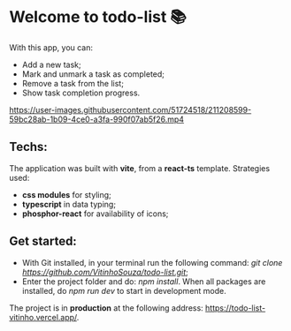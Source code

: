 # Welcome to **todo-list** 📚
With this app, you can:
- Add a new task;
- Mark and unmark a task as completed;
- Remove a task from the list;
- Show task completion progress.

https://user-images.githubusercontent.com/51724518/211208599-59bc28ab-1b09-4ce0-a3fa-990f07ab5f26.mp4


## Techs:
The application was built with **vite**, from a **react-ts** template. Strategies used:
- **css modules** for styling;
- **typescript** in data typing;
- **phosphor-react** for availability of icons;

## Get started:
- With Git installed, in your terminal run the following command: *git clone https://github.com/VitinhoSouza/todo-list.git*;
- Enter the project folder and do: *npm install*. When all packages are installed, do *npm run dev* to start in development mode.

The project is in **production** at the following address: https://todo-list-vitinho.vercel.app/.


